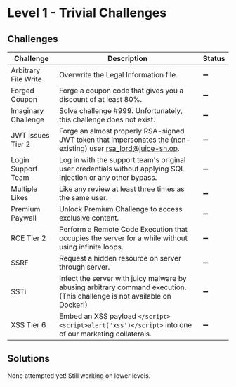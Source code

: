 # Level 1 - Trivial Challenges

## Challenges

| Challenge | Description | Status |
| --- | --- | --- |
| Arbitrary File Write | Overwrite the Legal Information file. | :heavy_minus_sign:
| Forged Coupon | Forge a coupon code that gives you a discount of at least 80%. | :heavy_minus_sign:
| Imaginary Challenge | Solve challenge #999. Unfortunately, this challenge does not exist. | :heavy_minus_sign:
| JWT Issues Tier 2 | Forge an almost properly RSA-signed JWT token that impersonates the (non-existing) user rsa_lord@juice-sh.op. | :heavy_minus_sign:
| Login Support Team | Log in with the support team's original user credentials without applying SQL Injection or any other bypass. | :heavy_minus_sign:
| Multiple Likes | Like any review at least three times as the same user. | :heavy_minus_sign:
| Premium Paywall |   Unlock Premium Challenge to access exclusive content. | :heavy_minus_sign:
| RCE Tier 2 | Perform a Remote Code Execution that occupies the server for a while without using infinite loops. | :heavy_minus_sign:
| SSRF | Request a hidden resource on server through server. | :heavy_minus_sign:
| SSTi | Infect the server with juicy malware by abusing arbitrary command execution. (This challenge is not available on Docker!) | :heavy_minus_sign:
| XSS Tier 6 | Embed an XSS payload `</script><script>alert('xss')</script>` into one of our marketing collaterals. | :heavy_minus_sign:

## Solutions
None attempted yet! Still working on lower levels.